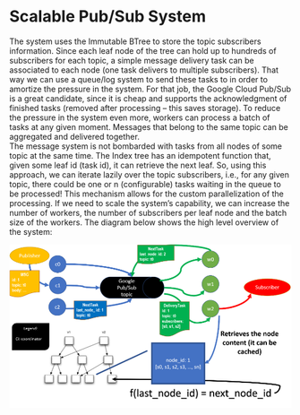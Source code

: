# Scalable Pub/Sub System

The system uses the Immutable BTree to store the topic subscribers information. Since each leaf node of the tree can hold up  to hundreds of subscribers for each topic, a simple message delivery task can be associated to each node (one task delivers to multiple subscribers). That way we can use a queue/log system to send these tasks to in order to amortize the pressure in the system. For that job, the Google Cloud Pub/Sub is a great candidate, since it is cheap and supports the acknowledgment of finished tasks (removed after processing – this saves storage). To reduce the pressure in the system even more, workers can process a batch of tasks at any given moment. Messages that belong to the same topic can be aggregated and delivered together.  
The message system is not bombarded with tasks from all nodes of some topic at the same time. The Index tree has an idempotent function that, given some leaf id (task id), it can retrieve the next leaf. So, using this approach, we can iterate lazily over the topic subscribers, i.e., for any given topic, there could be one or n (configurable) tasks waiting in the queue to be processed! This mechanism allows for the custom parallelization of the processing. If we need to scale the system’s capability, we can increase the number of workers, the number of subscribers per leaf node and the batch size of the workers.
The diagram below shows the high level overview of the system: 

![alt text](imgs/pubsub.png "Title")	 